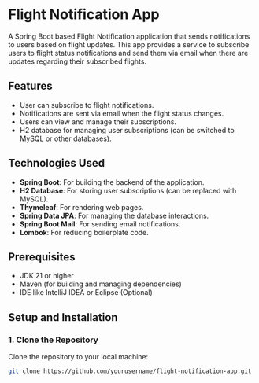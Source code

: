 # Flight Notification App

A Spring Boot based Flight Notification application that sends notifications to users based on flight updates. This app provides a service to subscribe users to flight status notifications and send them via email when there are updates regarding their subscribed flights.

## Features

- User can subscribe to flight notifications.
- Notifications are sent via email when the flight status changes.
- Users can view and manage their subscriptions.
- H2 database for managing user subscriptions (can be switched to MySQL or other databases).

## Technologies Used

- **Spring Boot**: For building the backend of the application.
- **H2 Database**: For storing user subscriptions (can be replaced with MySQL).
- **Thymeleaf**: For rendering web pages.
- **Spring Data JPA**: For managing the database interactions.
- **Spring Boot Mail**: For sending email notifications.
- **Lombok**: For reducing boilerplate code.

## Prerequisites

- JDK 21 or higher
- Maven (for building and managing dependencies)
- IDE like IntelliJ IDEA or Eclipse (Optional)

## Setup and Installation

### 1. Clone the Repository
Clone the repository to your local machine:
```bash
git clone https://github.com/yourusername/flight-notification-app.git
